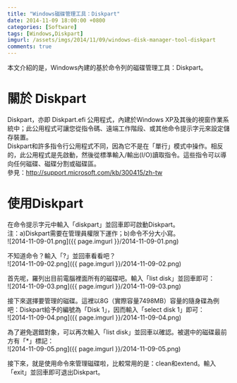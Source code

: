 ```yaml
---
title: "Windows磁碟管理工具：Diskpart"
date: 2014-11-09 18:00:00 +0800
categories: [Software]
tags: [Windows,Diskpart]
imgurl: /assets/imgs/2014/11/09/windows-disk-manager-tool-diskpart
comments: true
---
```


本文介紹的是，Windows內建的基於命令列的磁碟管理工具：Diskpart。  

# 關於 Diskpart  

Diskpart，亦即 Diskpart.efi 公用程式，內建於Windows XP及其後的視窗作業系統中；此公用程式可讓您從指令碼、遠端工作階段、或其他命令提示字元來設定儲存裝置。  
Diskpart和許多指令行公用程式不同，因為它不是在「單行」模式中操作。相反的，此公用程式是先啟動，然後從標準輸入/輸出(I/O)讀取指令。這些指令可以導向任何磁碟、磁碟分割或磁碟區。  
參見：<http://support.microsoft.com/kb/300415/zh-tw> <!-- more -->  

# 使用Diskpart  

在命令提示字元中輸入「diskpart」並回車即可啟動Diskpart。  
注：a)Diskpart需要在管理員權限下運作；b)命令不分大小寫。  
![2014-11-09-01.png]({{ page.imgurl }}/2014-11-09-01.png)   

不知道命令？輸入「?」並回車看看吧？  
![2014-11-09-02.png]({{ page.imgurl }}/2014-11-09-02.png)  

首先呢，羅列出目前電腦裡面所有的磁碟吧。輸入「list disk」並回車即可：  
![2014-11-09-03.png]({{ page.imgurl }}/2014-11-09-03.png)  

接下來選擇要管理的磁碟。這裡以8G（實際容量7498MB）容量的隨身碟為例吧：Diskpart給予的編號為「Disk 1」，因而輸入「select disk 1」即可：  
![2014-11-09-04.png]({{ page.imgurl }}/2014-11-09-04.png)  

為了避免選錯對象，可以再次輸入「list disk」並回車以確認。被選中的磁碟最前方有「*」標記：  
![2014-11-09-05.png]({{ page.imgurl }}/2014-11-09-05.png)  

接下來，就是使用命令來管理磁碟啦，比較常用的是：clean和extend。輸入「exit」並回車即可退出Diskpart。  
